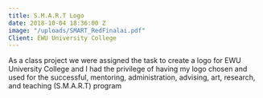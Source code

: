 ```yaml
---
title: S.M.A.R.T Logo
date: 2018-10-04 18:36:00 Z
image: "/uploads/SMART_RedFinalai.pdf"
Client: EWU University College
---
```


As a class project we were assigned the task to create a logo for EWU University College and I had the privilege of having my logo chosen and used for the successful, mentoring, administration, advising, art, research, and teaching (S.M.A.R.T) program 